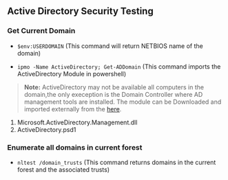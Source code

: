 
## Active Directory Security Testing

### Get Current Domain
- `$env:USERDOMAIN` (This command will return NETBIOS name  of the domain)

- `ipmo -Name ActiveDirectory; Get-ADDomain`  (This command imports the ActiveDirectory Module in powershell)

> **Note:** ActiveDirectory may not be available all computers in the domain,the only exeception is the Domain Controller where AD management tools are installed. The module can be Downloaded and imported externally from the [here](https://github.com/samratashok/ADModule).
1. Microsoft.ActiveDirectory.Management.dll
2. ActiveDirectory.psd1

### Enumerate all domains in current forest
- `nltest /domain_trusts` (This command returns domains in the current forest and the associated trusts)

